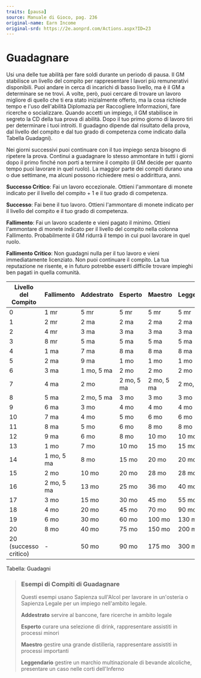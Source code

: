 ```yaml
---
traits: [pausa]
source: Manuale di Gioco, pag. 236
original-name: Earn Income
original-srd: https://2e.aonprd.com/Actions.aspx?ID=23
---
```


# Guadagnare

Usi una delle tue abilità per fare soldi durante un periodo di pausa. Il GM
stabilisce un livello del compito per rappresentare I lavori più remunerativi
disponibili. Puoi andare in cerca di incarichi di basso livello, ma è il GM a
determinare se ne trovi. A volte, però, puoi cercare di trovare un lavoro
migliore di quello che ti era stato inizialmente offerto, ma la cosa richiede
tempo e l'uso dell'abilità Diplomazia per Raccogliere Informazioni, fare
ricerche o socializzare. Quando accetti un impiego, il GM stabilisce in segreto
la CD della tua prova di abilità. Dopo il tuo primo giorno di lavoro tiri per
determinare i tuoi introiti. Il guadagno dipende dal risultato della prova, dal
livello del compito e dal tuo grado di competenza come indicato dalla Tabella
Guadagni).

Nei giorni successivi puoi continuare con il tuo impiego senza bisogno di
ripetere la prova. Continui a guadagnare lo stesso ammontare in tutti i giorni
dopo il primo finché non porti a termine il compito (il GM decide per quanto
tempo puoi lavorare in quel ruolo). La maggior parte dei compiti durano una o
due settimane, ma alcuni possono richiedere mesi o addirittura, anni.

**Successo Critico**: Fai un lavoro eccezionale. Ottieni l'ammontare di monete
indicato per il livello del compito + 1 e il tuo grado di competenza.

**Successo**: Fai bene il tuo lavoro. Ottieni l'ammontare di monete indicato per
il livello del compito e il tuo grado di competenza.

**Fallimento**: Fai un lavoro scadente e vieni pagato il minimo. Ottieni
l'ammontare di monete indicato per il livello del compito nella colonna
Fallimento. Probabilmente il GM ridurrà il tempo in cui puoi lavorare in quel
ruolo.

**Fallimento Critico**: Non guadagni nulla per il tuo lavoro e vieni
immediatamente licenziato. Non puoi continuare il compito. La tua reputazione ne
risente, e in futuro potrebbe esserti difficile trovare impieghi ben pagati in
quella comunità.

| Livello del Compito   | Fallimento | Addestrato | Esperto    | Maestro    | Leggendario |
| --------------------- | ---------- | ---------- | ---------- | ---------- | ----------- |
| 0                     | 1 mr       | 5 mr       | 5 mr       | 5 mr       | 5 mr        |
| 1                     | 2 mr       | 2 ma       | 2 ma       | 2 ma       | 2 ma        |
| 2                     | 4 mr       | 3 ma       | 3 ma       | 3 ma       | 3 ma        |
| 3                     | 8 mr       | 5 ma       | 5 ma       | 5 ma       | 5 ma        |
| 4                     | 1 ma       | 7 ma       | 8 ma       | 8 ma       | 8 ma        |
| 5                     | 2 ma       | 9 ma       | 1 mo       | 1 mo       | 1 mo        |
| 6                     | 3 ma       | 1 mo, 5 ma | 2 mo       | 2 mo       | 2 mo        |
| 7                     | 4 ma       | 2 mo       | 2 mo, 5 ma | 2 mo, 5 ma | 2 mo, 5 ma  |
| 8                     | 5 ma       | 2 mo, 5 ma | 3 mo       | 3 mo       | 3 mo        |
| 9                     | 6 ma       | 3 mo       | 4 mo       | 4 mo       | 4 mo        |
| 10                    | 7 ma       | 4 mo       | 5 mo       | 6 mo       | 6 mo        |
| 11                    | 8 ma       | 5 mo       | 6 mo       | 8 mo       | 8 mo        |
| 12                    | 9 ma       | 6 mo       | 8 mo       | 10 mo      | 10 mo       |
| 13                    | 1 mo       | 7 mo       | 10 mo      | 15 mo      | 15 mo       |
| 14                    | 1 mo, 5 ma | 8 mo       | 15 mo      | 20 mo      | 20 mo       |
| 15                    | 2 mo       | 10 mo      | 20 mo      | 28 mo      | 28 mo       |
| 16                    | 2 mo, 5 ma | 13 mo      | 25 mo      | 36 mo      | 40 mo       |
| 17                    | 3 mo       | 15 mo      | 30 mo      | 45 mo      | 55 mo       |
| 18                    | 4 mo       | 20 mo      | 45 mo      | 70 mo      | 90 mo       |
| 19                    | 6 mo       | 30 mo      | 60 mo      | 100 mo     | 130 mo      |
| 20                    | 8 mo       | 40 mo      | 75 mo      | 150 mo     | 200 mo      |
| 20 (successo critico) | -          | 50 mo      | 90 mo      | 175 mo     | 300 mo      |

Tabella: Guadagni

> ### Esempi di Compiti di Guadagnare
>
> Questi esempi usano Sapienza sull'Alcol per lavorare in un'osteria o Sapienza
> Legale per un impiego nell'ambito legale.
>
> **Addestrato** servire al bancone, fare ricerche in ambito legale
>
> **Esperto** curare una selezione di drink, rappresentare assistiti in processi
> minori
>
> **Maestro** gestire una grande distilleria, rappresentare assistiti in
> processi importanti
>
> **Leggendario** gestire un marchio multinazionale di bevande alcoliche,
> presentare un caso nelle corti dell'Inferno
